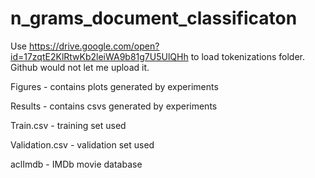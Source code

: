 # n_grams_document_classificaton

Use https://drive.google.com/open?id=17zqtE2KlRtwKb2leiWA9b81g7U5UlQHh to load tokenizations folder. Github would not let me upload it.

Figures - contains plots generated by experiments

Results - contains csvs generated by experiments

Train.csv - training set used

Validation.csv - validation set used

aclImdb - IMDb movie database
